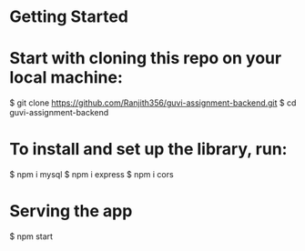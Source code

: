 # Getting Started

# Start with cloning this repo on your local machine:

$ git clone https://github.com/Ranjith356/guvi-assignment-backend.git
$ cd guvi-assignment-backend

# To install and set up the library, run:

$ npm i mysql
$ npm i express
$ npm i cors

# Serving the app

$ npm start
